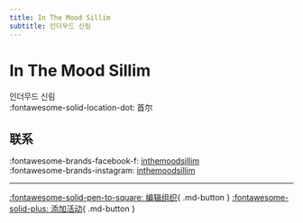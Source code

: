 ```yaml
---
title: In The Mood Sillim
subtitle: 인더무드 신림
---
```


# In The Mood Sillim

인더무드 신림  
:fontawesome-solid-location-dot: 首尔  


## 联系

:fontawesome-brands-facebook-f: [inthemoodsillim](https://www.facebook.com/inthemoodsillim)  
:fontawesome-brands-instagram: [inthemoodsillim](http://instagram.com/inthemoodsillim)  

---

[:fontawesome-solid-pen-to-square: 编辑组织](https://github.com/swingdance/orgs/issues/new?assignees=&labels=update+org&projects=&template=03-update_entity.yml&title=Update%20Org%3A%20ko_KR%20%E2%80%A2%20In%20The%20Mood%20Sillim&region=ko_KR&id=in-the-mood-sillim&name=In%20The%20Mood%20Sillim){ .md-button } [:fontawesome-solid-plus: 添加活动](https://github.com/swingdance/events/issues/new?assignees=&labels=add+event&projects=&template=02-add_entity.yml&title=Add%20Event%3A%20ko_KR%20%E2%80%A2%20%3CName%3E&region=ko_KR&province=Seoul&city=Seoul&org_id=in-the-mood-sillim){ .md-button }
